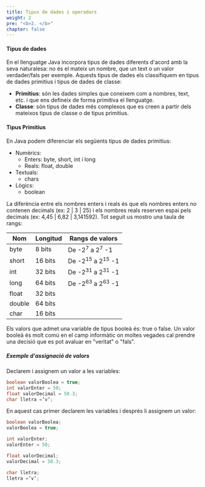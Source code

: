 ```yaml
---
title: Tipus de dades i operadors
weight: 2
pre: "<b>2. </b>"
chapter: false
---
```



#### Tipus de dades

En el llenguatge Java incorpora tipus de dades diferents d'acord amb la seva naturalesa: no és el mateix un nombre, que un text o un valor verdader/fals per exemple. Aquests tipus de dades els classifiquem en tipus de dades primitius i tipus de dades de classe:
- **Primitius**: són les dades simples que coneixem com a nombres, text, etc. i que ens defineix de forma primitiva el llenguatge.
- **Classe**: són tipus de dades més complexos que es creen a partir dels mateixos tipus de classe o de tipus primitius.

#### Tipus Primitius

En Java podem diferenciar els següents tipus de dades primitius:

* Numèrics:
  * Enters: byte, short, int i long
  * Reals: float, double 
* Textuals:
  * chars
* Lògics:
  * boolean

La diferència entre els nombres enters i reals és que els nombres enters no contenen decimals (ex: 2 | 3 | 25) i els nombres reals reserven espai pels decimals (ex: 4,45 | 6,82 | 3,141592). Tot seguit us mostro una taula de rangs:

| Nom | Longitud | Rangs de valors |
| --- | --- | --- |
| byte | 8 bits	| De -2<sup>7</sup> a 2<sup>7</sup> -1 |
| short | 16 bits | De -2<sup>15</sup> a 2<sup>15</sup> -1 |
| int | 32 bits | De -2<sup>31</sup> a 2<sup>31</sup> -1 |
| long | 64 bits | De -2<sup>63</sup> a 2<sup>63</sup> -1 |
|float | 32 bits |
|double | 64 bits |
| char | 16 bits |

Els valors que admet una variable de tipus booleà és: true o false. Un valor booleà és molt comú en el camp informàtic on moltes vegades cal prendre una decisió que es pot avaluar en "veritat" o "fals".

##### Exemple d'assignació de valors

Declarem i assignem un valor a les variables:
```java
boolean valorBoolea = true;
int valorEnter = 50;
float valorDecimal = 50.3;
char lletra =’v’;
```

En aquest cas primer declarem les variables i després li assignem un valor:
```java 
boolean valorBoolea; 
valorBoolea = true;

int valorEnter;
valorEnter = 50;

float valorDecimal;
valorDecimal = 50.3;

char lletra;
lletra =’v’;
```

